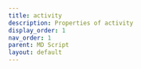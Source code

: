 ```yaml
---
title: activity
description: Properties of activity
display_order: 1
nav_order: 1
parent: MD Script
layout: default
---
```




